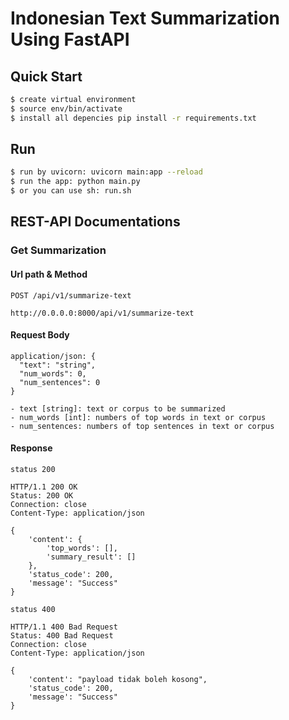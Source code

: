 # Indonesian Text Summarization Using FastAPI

## Quick Start

```sh
$ create virtual environment
$ source env/bin/activate
$ install all depencies pip install -r requirements.txt
```

## Run

```sh
$ run by uvicorn: uvicorn main:app --reload
$ run the app: python main.py
$ or you can use sh: run.sh
```

## REST-API Documentations

### Get Summarization
#### Url path & Method

`POST /api/v1/summarize-text`

    http://0.0.0.0:8000/api/v1/summarize-text

#### Request Body

    application/json: {
      "text": "string",
      "num_words": 0,
      "num_sentences": 0
    }
    
    - text [string]: text or corpus to be summarized
    - num_words [int]: numbers of top words in text or corpus
    - num_sentences: numbers of top sentences in text or corpus

#### Response

`status 200`

    HTTP/1.1 200 OK
    Status: 200 OK
    Connection: close
    Content-Type: application/json

    {
        'content': {
            'top_words': [],
            'summary_result': []
        },
        'status_code': 200,
        'message': "Success"
    }

`status 400`

    HTTP/1.1 400 Bad Request
    Status: 400 Bad Request
    Connection: close
    Content-Type: application/json

    {
        'content': "payload tidak boleh kosong",
        'status_code': 200,
        'message': "Success"
    }

